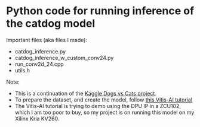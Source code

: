# Python code for running inference of the catdog model

Important files (aka files I made):
- catdog_inference.py
- catdog_inference_w_custom_conv24.py
- run_conv2d_24.cpp
- utils.h

Note:
- This is a continuation of the [Kaggle Dogs vs Cats project](https://www.kaggle.com/c/dogs-vs-cats/data).
- To prepare the dataset, and create the model, follow [this Vitis-AI tutorial](https://github.com/Xilinx/Vitis-AI-Tutorials/blob/1.4/Design_Tutorials/08-tf2_flow/README.md)
- The Vitis-AI tutorial is trying to demo using the DPU IP in a ZCU102, which I am too poor to buy, so my project is on running this model on my Xilinx Kria KV260.
